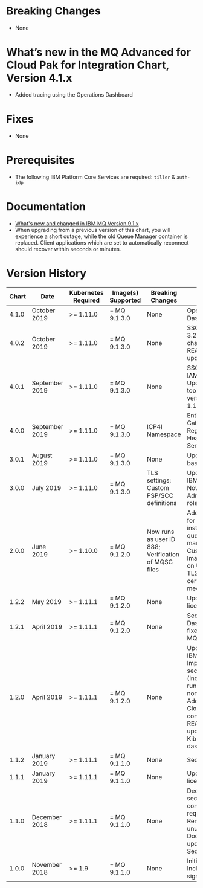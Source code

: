 # Breaking Changes

- None

# What’s new in the MQ Advanced for Cloud Pak for Integration Chart, Version 4.1.x

- Added tracing using the Operations Dashboard

# Fixes

- None

# Prerequisites

- The following IBM Platform Core Services are required: `tiller` & `auth-idp`

# Documentation

- [What's new and changed in IBM MQ Version 9.1.x](https://www.ibm.com/support/knowledgecenter/en/SSFKSJ_9.1.0/com.ibm.mq.pro.doc/q113110_.htm)
- When upgrading from a previous version of this chart, you will experience a short outage, while the old Queue Manager container is replaced.  Client applications which are set to automatically reconnect should recover within seconds or minutes.

# Version History

| Chart | Date | Kubernetes Required | Image(s) Supported | Breaking Changes | Details |
| ----- | ---- | ------------ | ------------------ | ---------------- | ------- |
| 4.1.0 | October 2019 | >= 1.11.0 | = MQ 9.1.3.0 | None | Operations Dashboard |
| 4.0.2 | October 2019 | >= 1.11.0 | = MQ 9.1.3.0 | None | SSO fix for ICP 3.2.1 IAM change; README updates |
| 4.0.1 | September 2019 | >= 1.11.0 | = MQ 9.1.3.0 | None | SSO fix for ICP IAM bug; Updated go-toolset to version 1.11.13 |
| 4.0.0 | September 2019 | >= 1.11.0 | = MQ 9.1.3.0 | ICP4I Namespace | Entitled Catalog & Registry; Header-as-a-Service |
| 3.0.1 | August 2019 | >= 1.11.0 | = MQ 9.1.3.0 | None | Updated UBI 7 base image |
| 3.0.0 | July 2019 | >= 1.11.0 | = MQ 9.1.3.0 | TLS settings; Custom PSP/SCC definitions | Updated to IBM MQ 9.1.3; Now runs as Administrator role |
| 2.0.0 | June 2019 | >= 1.10.0 | = MQ 9.1.2.0 | Now runs as user ID 888; Verification of MQSC files | Added support for multi-instance queue managers; Custom labels; Image based on UBI ;  Added TLS certificates mechanism |
| 1.2.2 | May 2019 | >= 1.11.1 | = MQ 9.1.2.0 | None | Updated license |
| 1.2.1 | April 2019 | >= 1.11.1 | = MQ 9.1.2.0 | None | Security fixes, Dashboard fixes, large MQSC fixes |
| 1.2.0 | April 2019 | >= 1.11.1 | = MQ 9.1.2.0 | None | Updated to IBM MQ 9.1.2; Improved security (including running as non-root); Additional IBM Cloud Pak content; README updates; Kibana dashboard fix |
| 1.1.2 | January 2019 | >= 1.11.1 | = MQ 9.1.1.0  | None | Security fixes |
| 1.1.1 | January 2019 | >= 1.11.1 | = MQ 9.1.1.0  | None | Updated license |
| 1.1.0 | December 2018 | >= 1.11.1 | = MQ 9.1.1.0  | None | Declaration of security context requirements; Removed unused values; Documentation updates; Security fixes |
| 1.0.0 | November 2018 | >= 1.9 | = MQ 9.1.1.0  | None | Initial version; Includes single sign-on (SSO) |
